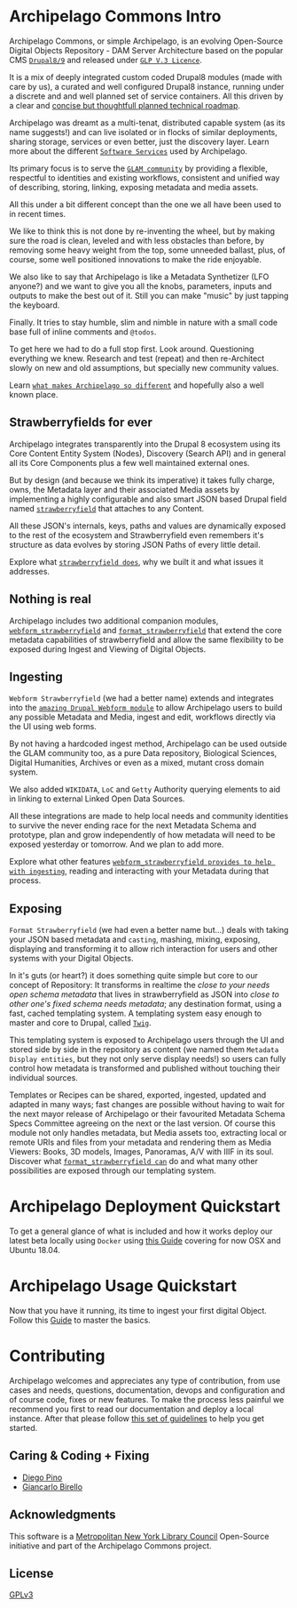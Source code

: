 # Archipelago Commons Intro

Archipelago Commons, or simple Archipelago, is an evolving Open-Source Digital Objects Repository - DAM Server Architecture based
on the popular CMS [`Drupal8/9`](https://www.drupal.org) and released under [`GLP V.3 Licence`](https://www.gnu.org/licenses/gpl-3.0.txt). 

It is a mix of deeply integrated custom coded Drupal8 modules (made with care by us), a curated and well configured Drupal8 instance, running under a discrete and and well planned set of service containers. 
All this driven by a clear and [concise but thoughtfull planned technical roadmap](https://github.com/esmero/archipelago-deployment/issues/5). 

Archipelago was dreamt as a multi-tenat, distributed capable system (as its name suggests!) and can live isolated or in flocks of similar deployments, sharing storage, services or even better, just the discovery layer. Learn more about the different [`Software Services`](devops.md) used by Archipelago.

Its primary focus is to serve the [`GLAM community`](https://en.wikipedia.org/wiki/GLAM_(industry_sector)) by providing a flexible, 
respectful to identities and existing workflows, consistent and unified way of describing, storing, linking, exposing metadata and media assets. 

All this under a bit different concept than the one we all have been used to in recent times. 

We like to think this is not done by re-inventing the wheel, but by making sure the road is clean, leveled and with less obstacles
than before, by removing some heavy weight from the top, some unneeded ballast, plus, of course, some well positioned innovations to make the ride enjoyable. 

We also like to say that Archipelago is like a Metadata Synthetizer (LFO anyone?) and we want to give you all the knobs, parameters, inputs and outputs to make the best out of it. 
Still you can make "music" by just tapping the keyboard. 

Finally. It tries to stay humble, slim and nimble in nature with a small code base full of inline comments and `@todos`. 

To get here we had to do a full stop first. Look around. Questioning everything we knew. Research and test (repeat) and then re-Architect slowly 
on new and old assumptions, but specially new community values. 

Learn [`what makes Archipelago so different`](docs/ourtake.md) and hopefully also a well known place.


## Strawberryfields for ever

Archipelago integrates transparently into the Drupal 8 ecosystem using its Core Content Entity System (Nodes), Discovery (Search API) and in general all its Core Components plus a few well maintained external ones. 

But by design (and because we think its imperative) it takes fully charge, owns, the Metadata layer and their associated Media assets by implementing a highly
configurable and also smart JSON based Drupal field named [`strawberryfield`](https://github.com/esmero/strawberryfield/tree/8.x-1.0-beta1) that attaches to any Content. 

All these JSON's internals, keys, paths and values are dynamically exposed to the rest of the ecosystem and 
Strawberryfield even remembers it's structure as data evolves by storing JSON Paths of every little detail. 

Explore what [`strawberryfield does`](docs/strawberryfield.md), why we built it and what issues it addresses.

## Nothing is real

Archipelago includes two additional companion modules, [`webform_strawberryfield`](https://github.com/esmero/webform_strawberryfield/tree/8.x-1.0-beta1) and [`format_strawberryfield`](https://github.com/esmero/webform_strawberryfield/tree/8.x-1.0-beta1) that
extend the core metadata capabilities of strawberryfield and allow the same flexibility to be exposed during Ingest and Viewing of Digital Objects.

## Ingesting

`Webform Strawberryfield` (we had a better name) extends and integrates into the [`amazing Drupal Webform module`](https://www.drupal.org/project/webform) to allow Archipelago users
to build any possible Metadata and Media, ingest and edit, workflows directly via the UI using web forms. 

By not having a hardcoded ingest method, Archipelago can be used outside the GLAM community too, as a pure Data repository, Biological Sciences, Digital Humanities, Archives or even as a mixed, mutant cross domain system. 

We also added `WIKIDATA`, `LoC` and `Getty` Authority querying elements to aid in linking to external Linked Open Data Sources. 

All these integrations are made to help local needs and community identities to survive the never ending race for the next Metadata Schema
and prototype, plan and grow independently of how metadata will need to be exposed yesterday or tomorrow. And we plan to add more. 

Explore what other features [`webform_strawberryfield provides to help with ingesting`](docs/webform.md), reading and interacting with your Metadata during that process.

## Exposing
`Format Strawberryfield` (we had even a better name but...) deals with taking your JSON based metadata and `casting`, mashing, mixing, exposing,
displaying and transforming it to allow rich interaction for users and other systems with your Digital Objects. 

In it's guts (or heart?) it does something quite simple but core to our concept of Repository: 
It transforms in realtime the _close to your needs open schema metadata_ that lives in strawberryfield as JSON into _close to other one's fixed schema needs metadata_; any destination format, using a fast, cached templating system.
A templating system easy enough to master and core to Drupal, called [`Twig`](https://twig.symfony.com/doc/2.x/). 

This templating system is exposed to Archipelago users through the UI and stored side by side in the repository as content 
(we named them `Metadata Display entities`, but they not only serve display needs!) so users can fully control how metadata is transformed and published without touching their individual sources.

Templates or Recipes can be shared, exported, ingested, updated and adapted in many ways; fast changes are possible without having to wait for the next mayor release of Archipelago or their favourited Metadata Schema Specs Committee agreeing on the next or the last version. Of course this module not only handles metadata, but Media assets too, extracting local or remote URIs and files from your metadata and rendering them as Media Viewers: Books, 3D models, Images, Panoramas, A/V with IIIF in its soul. Discover what [`format_strawberryfield can`](format.md) do and what many other possibilities are exposed through our templating system.

# Archipelago Deployment Quickstart

To get a general glance of what is included and how it works deploy our latest beta locally using `Docker` using [this Guide](https://github.com/esmero/archipelago-deployment/blob/8.x-1.0-beta1/README.md) covering for now OSX and Ubuntu 18.04.

# Archipelago Usage Quickstart

Now that you have it running, its time to ingest your first digital Object. Follow this [Guide](docs/firstobject.md) to master the basics.

# Contributing

Archipelago welcomes and appreciates any type of contribution, from use cases and needs, questions, documentation, devops and configuration and of course code, fixes or new features. To make the process less painful we recommend you first to read our documentation and deploy a local instance. After that please follow [this set of guidelines](docs/giveortake.md) to help you get started.

## Caring & Coding + Fixing

* [Diego Pino](https://github.com/DiegoPino)
* [Giancarlo Birello](https://github.com/giancarlobi)

## Acknowledgments

This software is a [Metropolitan New York Library Council](metro.org) Open-Source initiative and part of the Archipelago Commons project.

## License

[GPLv3](http://www.gnu.org/licenses/gpl-3.0.txt)
